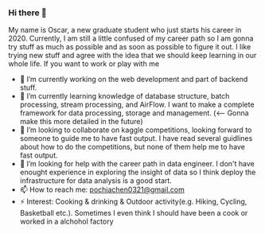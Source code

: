 ### Hi there 👋
My name is Oscar, a new graduate student who just starts his career in 2020.
Currently, I am still a little confused of my career path so I am gonna try stuff as much as possible and as soon as possible to figure it out. 
I like trying new stuff and agree with the idea that we should keep learning in our whole life.
If you want to work or play with me 

- 🔭 I’m currently working on the web development and part of backend stuff.
- 🌱 I’m currently learning knowledge of database structure, batch processing, stream processing, and AirFlow.
I want to make a complete framework for data processing, storage and management. (<-- Gonna make this more detailed in the future)
- 👯 I’m looking to collaborate on kaggle competitions, looking forward to someone to guide me to have fast output.
I have read several guidlines about how to do the competitions, but none of them help me to have fast output. 
- 🤔 I’m looking for help with the career path in data engineer. I don't have enought experience in exploring the insight of data so I think deploy the infrastructure for data analysis is a good start.
- 📫 How to reach me: pochiachen0321@gmail.com 
- ⚡ Interest: Cooking & drinking & Outdoor activity(e.g. Hiking, Cycling, Basketball etc.).
Sometimes I even think I should have been a cook or worked in a alchohol factory
